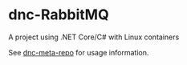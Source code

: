 # dnc-RabbitMQ
A project using .NET Core/C# with Linux containers

See [dnc-meta-repo](https://github.com/juan-carlos-trimino/dnc-meta-repo) for usage information.
